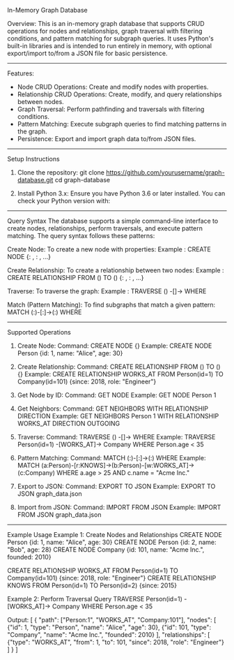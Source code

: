 In-Memory Graph Database

Overview:
This is an in-memory graph database that supports CRUD operations for nodes and relationships, graph traversal with filtering conditions, and pattern matching for subgraph queries. It uses Python's built-in libraries and is intended to run entirely in memory, with optional export/import to/from a JSON file for basic persistence.

-------------------------------------------------------------------

Features:
- Node CRUD Operations: Create and modify nodes with properties.
- Relationship CRUD Operations: Create, modify, and query relationships between nodes.
- Graph Traversal: Perform pathfinding and traversals with filtering conditions.
- Pattern Matching: Execute subgraph queries to find matching patterns in the graph.
- Persistence: Export and import graph data to/from JSON files.

-------------------------------------------------------------------

Setup Instructions
1. Clone the repository:
   git clone https://github.com/yourusername/graph-database.git
   cd graph-database

2. Install Python 3.x: Ensure you have Python 3.6 or later installed. You can check your Python version with:

-------------------------------------------------------------------

Query Syntax
The database supports a simple command-line interface to create nodes, relationships, perform traversals, and execute pattern matching. The query syntax follows these patterns:

Create Node:
To create a new node with properties:
Example : CREATE NODE <NodeType> {<property1>: <value1>, <property2>: <value2>, ...}

Create Relationship:
To create a relationship between two nodes:
Example : CREATE RELATIONSHIP <RelType> FROM <NodeType1>(<id1>) TO <NodeType2>(<id2>) {<property1>: <value1>, <property2>: <value2>, ...}

Traverse:
To traverse the graph:
Example : TRAVERSE <NodeType>(<id>) -[<RelType>]-> <NodeType2>
WHERE <condition>

Match (Pattern Matching):
To find subgraphs that match a given pattern:
MATCH (<node1>:<Type1>)-[<rel1>:<RelType1>]->(<node2>:<Type2>)
WHERE <condition>

-------------------------------------------------------------------

Supported Operations
1. Create Node:
Command: CREATE NODE <NodeType> {<properties>}
Example: CREATE NODE Person {id: 1, name: "Alice", age: 30}

2. Create Relationship:
Command: CREATE RELATIONSHIP <RelType> FROM <NodeType1>(<id1>) TO <NodeType2>(<id2>) {<properties>}
Example: CREATE RELATIONSHIP WORKS_AT FROM Person(id=1) TO Company(id=101) {since: 2018, role: "Engineer"}

3. Get Node by ID:
Command: GET NODE <NodeType> <NodeID>
Example: GET NODE Person 1

4. Get Neighbors:
Command: GET NEIGHBORS <NodeType> <NodeID> WITH RELATIONSHIP <RelType> DIRECTION <direction>
Example: GET NEIGHBORS Person 1 WITH RELATIONSHIP WORKS_AT DIRECTION OUTGOING

5. Traverse:
Command: TRAVERSE <NodeType>(<NodeID>) -[<RelType>]-> <NodeType2> WHERE <condition>
Example: TRAVERSE Person(id=1) -[WORKS_AT]-> Company WHERE Person.age < 35

6. Pattern Matching:
Command: MATCH (<node1>:<Type1>)-[<rel1>:<RelType1>]->(<node2>:<Type2>) WHERE <condition>
Example: MATCH (a:Person)-[r:KNOWS]->(b:Person)-[w:WORKS_AT]->(c:Company) WHERE a.age > 25 AND c.name = "Acme Inc."

7. Export to JSON:
Command: EXPORT TO JSON <filename>
Example: EXPORT TO JSON graph_data.json

8. Import from JSON:
Command: IMPORT FROM JSON <filename>
Example: IMPORT FROM JSON graph_data.json

-------------------------------------------------------------------

Example Usage
Example 1: Create Nodes and Relationships
CREATE NODE Person {id: 1, name: "Alice", age: 30}
CREATE NODE Person {id: 2, name: "Bob", age: 28}
CREATE NODE Company {id: 101, name: "Acme Inc.", founded: 2010}

CREATE RELATIONSHIP WORKS_AT FROM Person(id=1) TO Company(id=101) {since: 2018, role: "Engineer"}
CREATE RELATIONSHIP KNOWS FROM Person(id=1) TO Person(id=2) {since: 2015}

Example 2: Perform Traversal Query
TRAVERSE Person(id=1) -[WORKS_AT]-> Company
WHERE Person.age < 35


Output:
[
  {
    "path": ["Person:1", "WORKS_AT", "Company:101"],
    "nodes": [
      {"id": 1, "type": "Person", "name": "Alice", "age": 30},
      {"id": 101, "type": "Company", "name": "Acme Inc.", "founded": 2010}
    ],
    "relationships": [
      {"type": "WORKS_AT", "from": 1, "to": 101, "since": 2018, "role": "Engineer"}
    ]
  }
]
